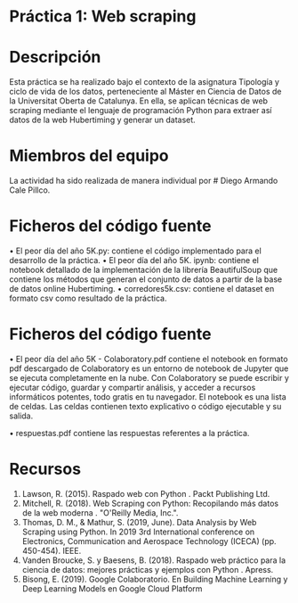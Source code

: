 # Práctica 1: Web scraping

# Descripción

Esta práctica se ha realizado bajo el contexto de la asignatura Tipología y ciclo de vida de los datos, perteneciente al Máster en Ciencia de Datos de la Universitat Oberta de Catalunya. En ella, se aplican técnicas de web scraping mediante el lenguaje de programación Python para extraer así datos de la web Hubertiming y generar un dataset.

# Miembros del equipo

La actividad ha sido realizada de manera individual por # Diego Armando Cale Pillco.

# Ficheros del código fuente

•	El peor día del año 5K.py: contiene el código implementado para el desarrollo de la práctica.
•	El peor día del año 5K. ipynb: contiene el notebook detallado de la implementación de la librería BeautifulSoup que contiene los métodos que generan el conjunto de datos a partir de la base de datos online Hubertiming.
•	corredores5k.csv: contiene el dataset en formato csv como resultado de la práctica.
# Ficheros del código fuente
•	El peor día del año 5K - Colaboratory.pdf  contiene el notebook en formato pdf descargado de Colaboratory es un entorno de notebook de Jupyter que se ejecuta completamente en la nube. Con Colaboratory se puede escribir y ejecutar código, guardar y compartir análisis, y acceder a recursos informáticos potentes, todo gratis en tu navegador. El notebook es una lista de celdas. Las celdas contienen texto explicativo o código ejecutable y su salida.

•	respuestas.pdf contiene las respuestas referentes a la práctica.
# Recursos

1.	Lawson, R. (2015). Raspado web con Python . Packt Publishing Ltd. 
2.	Mitchell, R. (2018). Web Scraping con Python: Recopilando más datos de la web moderna . "O'Reilly Media, Inc.".
3.	Thomas, D. M., & Mathur, S. (2019, June). Data Analysis by Web Scraping using Python. In 2019 3rd International conference on Electronics, Communication and Aerospace Technology (ICECA) (pp. 450-454). IEEE.
4.	Vanden Broucke, S. y Baesens, B. (2018). Raspado web práctico para la ciencia de datos: mejores prácticas y ejemplos con Python . Apress.
5.	Bisong, E. (2019). Google Colaboratorio. En Building Machine Learning y Deep Learning Models en Google Cloud Platform
